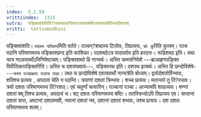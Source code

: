 ```yaml
---
index:  5.1.59
vrittiindex:  1315
sutra:  पङ्क्तिवंशतितिं?रशच्चत्वारिंशत्पञ्चाशत्षष्टिसप्तत्यशीतिनवतिशतम्
vritti:  tattvabodhini 
---
```


पङ्क्तिवंशति। `तदस्य परिमाण`मिति वर्तते। पञ्चन्?शब्दस्य टिलोपः, तिप्रत्ययः, `चोः कु`रिति कुत्वम्। पञ्च पदानि परिमाणमस्य पङ्क्तिश्छन्द इति काशिका। पदशब्दोऽत्र पादपर्याय इति हरदत्तः। रूढिशब्दा इति। तथा चात्र नाऽवयवर्थेऽभिनिवेष्टव्यम्। पङ्क्तिशब्दो हि नानार्थः। अस्ति क्रमसंनिवेशे ---ब्राआहृणपङ्क्ति पिपीलिकापङ्क्तिरिति। अस्ति च दशसंख्यायं---, पङ्क्तिरथ इति। दशरथ इत्यर्थः। अस्ति हि छन्दोविशेषे----`यस्य पञ्चाक्षराः पञाच पादाः`। तथा च छन्दोविशेषे एवायवार्थो नान्यत्रेति बोध्यम्। द्वयोर्दशतोर्विन्भावः, शतिश्च प्रत्ययः , अपदत्वं चेति न पठन्ति। त्रयाणां दशतां त्रिन्भावः। शच्च प्रत्ययः। मतान्तरे तु तिं?रभावः। त्रयो दशतः परिमाणमस्य तिं?रशत्। एवं चतुर्णां चत्वारिन्। पञ्चानां पञ्चा। आभ्यामपि शत्प्रत्ययः। षण्णां दशतां षष्,तिश्च प्रत्ययः, अपदत्वं च। षट् दशतः परिमाणमस्य षष्टिः। ततस्त्रिभ्योऽपि तिप्रत्यय एव। सप्तानां दशतां सप्त, अष्टानां दशतामशी, नवानां दशतां नव, दशानां दशतां शभावः, तश्च प्रत्ययः। दश दशतः परिमाणमस्य शतम्।

